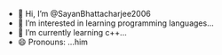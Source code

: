- 👋 Hi, I’m @SayanBhattacharjee2006
- 👀 I’m interested in learning programming languages...
- 🌱 I’m currently learning c++...
- 😄 Pronouns: ...him

<!---
SayanBhattacharjee2006/SayanBhattacharjee2006 is a ✨ special ✨ repository because its `README.md` (this file) appears on your GitHub profile.
You can click the Preview link to take a look at your changes.
--->
